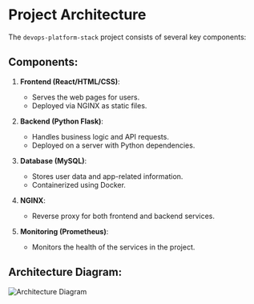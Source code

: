 # Project Architecture

The `devops-platform-stack` project consists of several key components:

## Components:
1. **Frontend (React/HTML/CSS)**: 
   - Serves the web pages for users.
   - Deployed via NGINX as static files.

2. **Backend (Python Flask)**:
   - Handles business logic and API requests.
   - Deployed on a server with Python dependencies.

3. **Database (MySQL)**:
   - Stores user data and app-related information.
   - Containerized using Docker.

4. **NGINX**:
   - Reverse proxy for both frontend and backend services.

5. **Monitoring (Prometheus)**:
   - Monitors the health of the services in the project.

## Architecture Diagram:
![Architecture Diagram](images/architecture.png)

